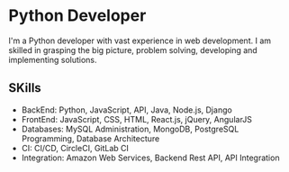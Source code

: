 # Python Developer
I'm a Python developer with vast experience in web development. I am skilled in grasping the big picture, problem solving, developing and implementing solutions. 

## SKills
- BackEnd: Python, JavaScript, API, Java, Node.js, Django
- FrontEnd: JavaScript, CSS, HTML, React.js, jQuery, AngularJS
- Databases: MySQL Administration, MongoDB, PostgreSQL Programming, Database Architecture
- CI: CI/CD, CircleCI, GitLab CI
- Integration: Amazon Web Services, Backend Rest API, API Integration
<!---
DuvanGomez1124/DuvanGomez1124 is a ✨ special ✨ repository because its `README.md` (this file) appears on your GitHub profile.
You can click the Preview link to take a look at your changes.
--->
